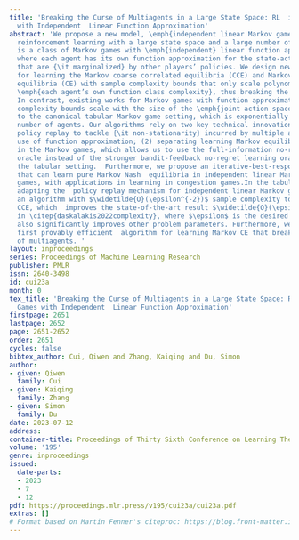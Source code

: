 ```yaml
---
title: 'Breaking the Curse of Multiagents in a Large State Space: RL  in Markov Games
  with Independent  Linear Function Approximation'
abstract: 'We propose a new model, \emph{independent linear Markov game}, for multi-agent
  reinforcement learning with a large state space and a large number of agents.This
  is a class of Markov games with \emph{independent} linear function approximation,
  where each agent has its own function approximation for the state-action value functions
  that are {\it marginalized} by other players’ policies. We design new algorithms
  for learning the Markov coarse correlated equilibria (CCE) and Markov correlated
  equilibria (CE) with sample complexity bounds that only scale polynomially with
  \emph{each agent’s own function class complexity}, thus breaking the curse of multiagents.
  In contrast, existing works for Markov games with function approximation have sample
  complexity bounds scale with the size of the \emph{joint action space} when specialized
  to the canonical tabular Markov game setting, which is exponentially large in the
  number of agents. Our algorithms rely on two key technical innovations:  (1) utilizing
  policy replay to tackle {\it non-stationarity} incurred by multiple agents and the
  use of function approximation; (2) separating learning Markov equilibria and exploration
  in the Markov games, which allows us to use the full-information no-regret learning
  oracle instead of the stronger bandit-feedback no-regret learning oracle used in
  the tabular setting.  Furthermore, we propose an iterative-best-response type algorithm
  that can learn pure Markov Nash  equilibria in independent linear Markov potential
  games, with applications in learning in congestion games.In the tabular case, by
  adapting the  policy replay mechanism for independent linear Markov games, we propose
  an algorithm with $\widetilde{O}(\epsilon^{-2})$ sample complexity to learn Markov
  CCE, which  improves the state-of-the-art result $\widetilde{O}(\epsilon^{-3})$
  in \citep{daskalakis2022complexity}, where $\epsilon$ is the desired accuracy, and
  also significantly improves other problem parameters. Furthermore, we design  the
  first provably efficient  algorithm for learning Markov CE that breaks the curse
  of multiagents. '
layout: inproceedings
series: Proceedings of Machine Learning Research
publisher: PMLR
issn: 2640-3498
id: cui23a
month: 0
tex_title: 'Breaking the Curse of Multiagents in a Large State Space: RL  in Markov
  Games with Independent  Linear Function Approximation'
firstpage: 2651
lastpage: 2652
page: 2651-2652
order: 2651
cycles: false
bibtex_author: Cui, Qiwen and Zhang, Kaiqing and Du, Simon
author:
- given: Qiwen
  family: Cui
- given: Kaiqing
  family: Zhang
- given: Simon
  family: Du
date: 2023-07-12
address: 
container-title: Proceedings of Thirty Sixth Conference on Learning Theory
volume: '195'
genre: inproceedings
issued:
  date-parts:
  - 2023
  - 7
  - 12
pdf: https://proceedings.mlr.press/v195/cui23a/cui23a.pdf
extras: []
# Format based on Martin Fenner's citeproc: https://blog.front-matter.io/posts/citeproc-yaml-for-bibliographies/
---
```

